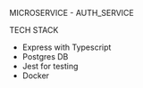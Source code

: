 MICROSERVICE - AUTH_SERVICE


TECH STACK
- Express with Typescript
- Postgres DB
- Jest for testing
- Docker